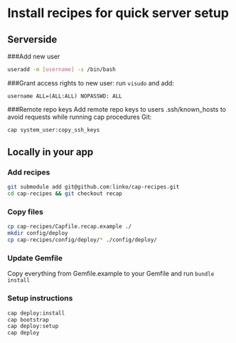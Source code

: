 # Install recipes for quick server setup

## Serverside
###Add new user
```bash
useradd -m [username] -s /bin/bash
```
###Grant access rights to new user: run `visudo` and add:
```
username ALL=(ALL:ALL) NOPASSWD: ALL
```
###Remote repo keys 
Add remote repo keys to users .ssh/known_hosts to avoid requests while running cap procedures
Git:
```bash
cap system_user:copy_ssh_keys
```

## Locally in your app
### Add recipes
```bash
git submodule add git@github.com:linko/cap-recipes.git
cd cap-recipes && git checkout recap
```

### Copy files
```bash
cp cap-recipes/Capfile.recap.example ./
mkdir config/deploy
cp cap-recipes/config/deploy/* ./config/deploy/
```

### Update Gemfile
Copy everything from Gemfile.example to your Gemfile and run `bundle install`

### Setup instructions

```bash
cap deploy:install
cap bootstrap
cap deploy:setup
cap deploy
```
